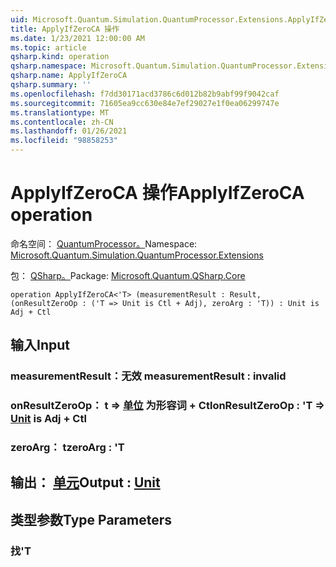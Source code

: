 ```yaml
---
uid: Microsoft.Quantum.Simulation.QuantumProcessor.Extensions.ApplyIfZeroCA
title: ApplyIfZeroCA 操作
ms.date: 1/23/2021 12:00:00 AM
ms.topic: article
qsharp.kind: operation
qsharp.namespace: Microsoft.Quantum.Simulation.QuantumProcessor.Extensions
qsharp.name: ApplyIfZeroCA
qsharp.summary: ''
ms.openlocfilehash: f7dd30171acd3786c6d012b82b9abf99f9042caf
ms.sourcegitcommit: 71605ea9cc630e84e7ef29027e1f0ea06299747e
ms.translationtype: MT
ms.contentlocale: zh-CN
ms.lasthandoff: 01/26/2021
ms.locfileid: "98858253"
---
```

# <a name="applyifzeroca-operation"></a><span data-ttu-id="fa8b5-102">ApplyIfZeroCA 操作</span><span class="sxs-lookup"><span data-stu-id="fa8b5-102">ApplyIfZeroCA operation</span></span>

<span data-ttu-id="fa8b5-103">命名空间： [QuantumProcessor。](xref:Microsoft.Quantum.Simulation.QuantumProcessor.Extensions)</span><span class="sxs-lookup"><span data-stu-id="fa8b5-103">Namespace: [Microsoft.Quantum.Simulation.QuantumProcessor.Extensions](xref:Microsoft.Quantum.Simulation.QuantumProcessor.Extensions)</span></span>

<span data-ttu-id="fa8b5-104">包： [QSharp。](https://nuget.org/packages/Microsoft.Quantum.QSharp.Core)</span><span class="sxs-lookup"><span data-stu-id="fa8b5-104">Package: [Microsoft.Quantum.QSharp.Core](https://nuget.org/packages/Microsoft.Quantum.QSharp.Core)</span></span>




```qsharp
operation ApplyIfZeroCA<'T> (measurementResult : Result, (onResultZeroOp : ('T => Unit is Ctl + Adj), zeroArg : 'T)) : Unit is Adj + Ctl
```


## <a name="input"></a><span data-ttu-id="fa8b5-105">输入</span><span class="sxs-lookup"><span data-stu-id="fa8b5-105">Input</span></span>

### <a name="measurementresult--__invalidresult__"></a><span data-ttu-id="fa8b5-106">measurementResult：__无效 <Result>__</span><span class="sxs-lookup"><span data-stu-id="fa8b5-106">measurementResult : __invalid<Result>__</span></span>




### <a name="onresultzeroop--t--unit--is-adj--ctl"></a><span data-ttu-id="fa8b5-107">onResultZeroOp： t => [单位](xref:microsoft.quantum.lang-ref.unit)  为形容词 + Ctl</span><span class="sxs-lookup"><span data-stu-id="fa8b5-107">onResultZeroOp : 'T => [Unit](xref:microsoft.quantum.lang-ref.unit)  is Adj + Ctl</span></span>




### <a name="zeroarg--t"></a><span data-ttu-id="fa8b5-108">zeroArg： t</span><span class="sxs-lookup"><span data-stu-id="fa8b5-108">zeroArg : 'T</span></span>





## <a name="output--unit"></a><span data-ttu-id="fa8b5-109">输出： [单元](xref:microsoft.quantum.lang-ref.unit)</span><span class="sxs-lookup"><span data-stu-id="fa8b5-109">Output : [Unit](xref:microsoft.quantum.lang-ref.unit)</span></span>



## <a name="type-parameters"></a><span data-ttu-id="fa8b5-110">类型参数</span><span class="sxs-lookup"><span data-stu-id="fa8b5-110">Type Parameters</span></span>

### <a name="t"></a><span data-ttu-id="fa8b5-111">找</span><span class="sxs-lookup"><span data-stu-id="fa8b5-111">'T</span></span>

